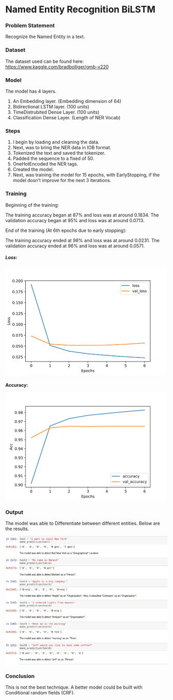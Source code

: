 # Named Entity Recognition BiLSTM


### Problem Statement

Recognize the Named Entity in a text.

### Dataset 

The dataset used can be found here: https://www.kaggle.com/bradbolliger/gmb-v220


### Model

The model has 4 layers.

1. An Embedding layer. (Embedding dimension of 64)
2. Bidirectional LSTM layer. (100 units)
3. TimeDistrubited Dense Layer. (100 units)
4. Classification Dense Layer. (Length of NER Vocab)


### Steps

1. I begin by loading and cleaning the data.
2. Next, was to bring the NER data in IOB format.
3. Tokenized the text and saved the tokenizer.
4. Padded the sequence to a fixed of 50.
5. OneHotEncoded the NER tags.
6. Created the model.
7. Next, was training the model for 15 epochs, with EarlyStopping, if the model dosn't improve for the next 3 iterations.


### Training

Beginning of the training:

The training accuracy began at 87% and loss was at around 0.1834.
The validation accuracy began at 95% and loss was at around 0.0713.

End of the training (At 6th epochs due to early stopping):

The training accuracy ended at 98% and loss was at around 0.0231.
The validation accuracy ended at 96% and loss was at around 0.0571.

##### Loss: 





<img src="https://github.com/mahesh863/Named-entity-recognition-BiLSTM/blob/main/Graphs/Loss.png" width="500px">



#### Accuracy:

<img src="https://github.com/mahesh863/Named-entity-recognition-BiLSTM/blob/main/Graphs/Acc.png" width="500px">

### Output

The model was able to Differentiate between different entities. Below are the results.

<img src="https://github.com/mahesh863/Named-entity-recognition-BiLSTM/blob/main/Graphs/Results.png" width="800px">


### Conclusion

This is not the best technique. A better model could be built with Conditional random fields (CRF).






